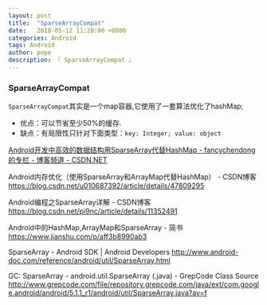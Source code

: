 ```yaml
---
layout: post
title:  "SparseArrayCompat"
date:   2018-05-12 11:28:00 +0800
categories: Android
tags: Android
author: pepe
description: 『 SparseArrayCompat 』
---
```


### SparseArrayCompat

`SparseArrayCompat`其实是一个map容器,它使用了一套算法优化了hashMap;

* 优点：可以节省至少50%的缓存.
* 缺点：有局限性只针对下面类型：`key: Integer; value: object`



[Android开发中高效的数据结构用SparseArray代替HashMap - fancychendong的专栏 - 博客频道 - CSDN.NET](http://blog.csdn.net/fancylovejava/article/details/45148325)

Android内存优化（使用SparseArray和ArrayMap代替HashMap） - CSDN博客
https://blog.csdn.net/u010687392/article/details/47809295

Android编程之SparseArray<E>详解 - CSDN博客
https://blog.csdn.net/pi9nc/article/details/11352491

Android中的HashMap,ArrayMap和SparseArray - 简书
https://www.jianshu.com/p/aff3b8990ab3

SparseArray - Android SDK | Android Developers
http://www.android-doc.com/reference/android/util/SparseArray.html

GC: SparseArray - android.util.SparseArray (.java) - GrepCode Class Source
http://www.grepcode.com/file/repository.grepcode.com/java/ext/com.google.android/android/5.1.1_r1/android/util/SparseArray.java?av=f